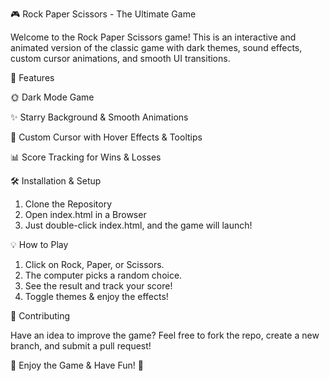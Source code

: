🎮 Rock Paper Scissors - The Ultimate Game

Welcome to the Rock Paper Scissors game! This is an interactive and animated version of the classic game with dark themes, sound effects, custom cursor animations, and smooth UI transitions.

🚀 Features

🌞 Dark Mode Game

✨ Starry Background & Smooth Animations

🎨 Custom Cursor with Hover Effects & Tooltips

📊 Score Tracking for Wins & Losses

🛠️ Installation & Setup

1. Clone the Repository
2. Open index.html in a Browser
3. Just double-click index.html, and the game will launch!

💡 How to Play

1. Click on Rock, Paper, or Scissors.
2. The computer picks a random choice.
3. See the result and track your score! 
4. Toggle themes & enjoy the effects!

💬 Contributing

Have an idea to improve the game? Feel free to fork the repo, create a new branch, and submit a pull request!

🎉 Enjoy the Game & Have Fun! 🚀
